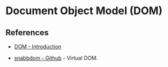# Document Object Model (DOM)

## References

* [DOM - Introduction](https://developer.mozilla.org/en-US/docs/Web/API/Document_Object_Model/Introduction)

* [snabbdom - Github](https://github.com/snabbdom/snabbdom) - Virtual DOM.